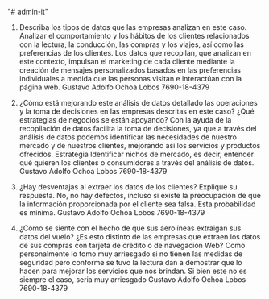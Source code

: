 "# admin-it" 
1. Describa los tipos de datos que las empresas analizan en este caso.
Analizar el comportamiento y los hábitos de los clientes relacionados con la lectura, la conducción, las compras y los viajes, así como las preferencias de los clientes. Los datos que recopilan, que analizan en este contexto, impulsan el marketing de cada cliente mediante la creación de mensajes personalizados basados ​​en las preferencias individuales a medida que las personas visitan e interactúan con la página web.
Gustavo Adolfo Ochoa Lobos 7690-18-4379

2. ¿Cómo está mejorando este análisis de datos detallado las operaciones y la toma de decisiones en las empresas descritas en este caso? ¿Qué estrategias de negocios se están apoyando?
Con la ayuda de la recopilación de datos facilita la toma de decisiones, ya que a través del análisis de datos podemos identificar las necesidades de nuestro mercado y de nuestros clientes, mejorando así los servicios y productos ofrecidos. Estrategia Identificar nichos de mercado, es decir, entender qué quieren los clientes o consumidores a través del análisis de datos.
Gustavo Adolfo Ochoa Lobos 7690-18-4379

3. ¿Hay desventajas al extraer los datos de los clientes? Explique su respuesta.
No, no hay defectos, incluso si existe la preocupación de que la información proporcionada por el cliente sea falsa. Esta probabilidad es mínima.
Gustavo Adolfo Ochoa Lobos 7690-18-4379

4. ¿Cómo se siente con el hecho de que sus aerolíneas extraigan sus datos del vuelo? ¿Es esto distinto de las empresas que extraen los datos de sus compras con tarjeta de crédito o de navegación Web?
Como personalmente lo tomo muy arriesgado si no tienen las medidas de seguridad pero conforme se tuvo la lectura dan a demostrar que lo hacen para mejorar los servicios que nos brindan. Si bien este no es siempre el caso, seria muy arriesgado
Gustavo Adolfo Ochoa Lobos 7690-18-4379
